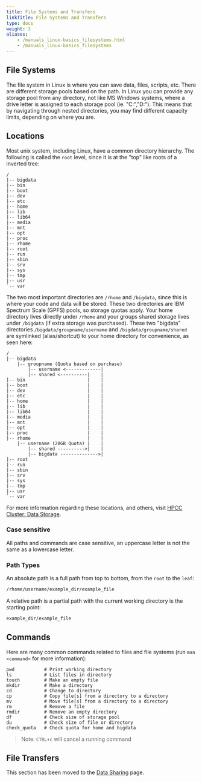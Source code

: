 ```yaml
---
title: File Systems and Transfers
linkTitle: File Systems and Transfers
type: docs
weight: 3
aliases:
    - /manuals_linux-basics_filesystems.html
    - /manuals_linux-basics_filesystems
---
```


## File Systems

The file system in Linux is where you can save data, files, scripts, etc.
There are different storage pools based on the path.
In Linux you can provide any storage pool from any directory, not like MS Windows systems, where a drive letter is assigned to each storage pool (ie. "C:","D:").
This means that by navigating through nested directories, you may find different capacity limits, depending on where you are.


## Locations

Most unix system, including Linux, have a common directory hierarchy. The following is called the `root` level, since it is at the "top" like roots of a inverted tree:

```
/
|-- bigdata
|-- bin
|-- boot
|-- dev
|-- etc
|-- home
|-- lib
|-- lib64
|-- media
|-- mnt
|-- opt
|-- proc
|-- rhome
|-- root
|-- run
|-- sbin
|-- srv
|-- sys
|-- tmp
|-- usr
`-- var
```

The two most important directories are `/rhome` and `/bigdata`, since this is where your code and data will be stored.
These two directories are IBM Spectrum Scale (GPFS) pools, so storage quotas apply.
Your home directory lives directly under `/rhome` and your groups shared storage lives under `/bigdata` (if extra storage was purchased).
These two "bigdata" directories `/bigdata/groupname/username` and `/bigdata/groupname/shared` are symlinked (alias/shortcut) to your home directory for convenience, as seen here:

```
/
|-- bigdata
    |-- groupname (Quota based on purchase)
        |-- username <-------------|
        |-- shared <----------|    |
|-- bin                       |    |
|-- boot                      |    |
|-- dev                       |    |
|-- etc                       |    |
|-- home                      |    |
|-- lib                       |    |
|-- lib64                     |    |
|-- media                     |    |
|-- mnt                       |    |
|-- opt                       |    |
|-- proc                      |    |
|-- rhome                     |    |
    |-- username (20GB Quota) |    |
        |-- shared ---------->|    |
        |-- bigdata -------------->|
|-- root
|-- run
|-- sbin
|-- srv
|-- sys
|-- tmp
|-- usr
`-- var
```

For more information regarding these locations, and others, visit [HPCC Cluster: Data Storage](/manuals/hpc_cluster/storage/).

### Case sensitive
All paths and commands are case sensitive, an uppercase letter is not the same as a lowercase letter.

### Path Types
An absolute path is a full path from top to bottom, from the `root` to the `leaf`:

```bash
/rhome/username/example_dir/example_file
```

A relative path is a partial path with the current working directory is the starting point:

```bash
example_dir/example_file
```

## Commands

Here are many common commands related to files and file systems (run `man <command>` for more information):

```
pwd           # Print working directory
ls            # List files in directory
touch         # Make an empty file
mkdir         # Make a directory
cd            # Change to directory
cp            # Copy file[s] from a directory to a directory
mv            # Move file[s] from a directory to a directory
rm            # Remove a file
rmdir         # Remove an empty directory
df            # Check size of storage pool
du            # Check size of file or directory
check_quota   # Check quota for home and bigdata
```

> Note: `CTRL+c` will cancel a running command

## File Transfers

This section has been moved to the [Data Sharing](https://hpcc.ucr.edu/manuals/hpc_cluster/sharing/) page.
